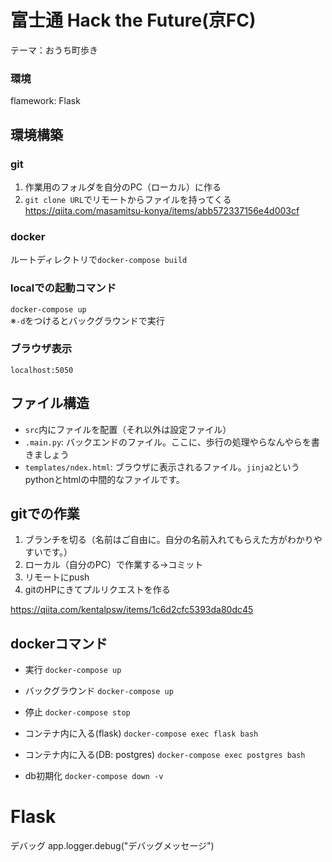 # 富士通 Hack the Future(京FC)
テーマ：おうち町歩き

### 環境
flamework: Flask

## 環境構築

### git
1. 作業用のフォルダを自分のPC（ローカル）に作る
2. `git clone URL`でリモートからファイルを持ってくる
https://qiita.com/masamitsu-konya/items/abb572337156e4d003cf

### docker
ルートディレクトリで`docker-compose build`

### localでの起動コマンド
`docker-compose up`  
※`-d`をつけるとバックグラウンドで実行

### ブラウザ表示
`localhost:5050`

## ファイル構造
- `src`内にファイルを配置（それ以外は設定ファイル）
- `.main.py`: バックエンドのファイル。ここに、歩行の処理やらなんやらを書きましょう
- `templates/ndex.html`: ブラウザに表示されるファイル。`jinja2`というpythonとhtmlの中間的なファイルです。

## gitでの作業
1. ブランチを切る（名前はご自由に。自分の名前入れてもらえた方がわかりやすいです。）
2. ローカル（自分のPC）で作業する→コミット
3. リモートにpush
4. gitのHPにきてプルリクエストを作る

https://qiita.com/kentalpsw/items/1c6d2cfc5393da80dc45

## dockerコマンド
- 実行
`docker-compose up`

- バックグラウンド
`docker-compose up`

- 停止
`docker-compose stop`

- コンテナ内に入る(flask)
`docker-compose exec flask bash`

- コンテナ内に入る(DB: postgres)
`docker-compose exec postgres bash`

- db初期化
`docker-compose down -v`

# Flask
デバッグ
app.logger.debug("デバッグメッセージ")
